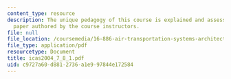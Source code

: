 ```yaml
---
content_type: resource
description: The unique pedagogy of this course is explained and assessed in this
  paper authored by the course instructors.
file: null
file_location: /coursemedia/16-886-air-transportation-systems-architecting-spring-2004/c9727a60d8812736a1e997844e172584_icas2004_7_8_1.pdf
file_type: application/pdf
resourcetype: Document
title: icas2004_7_8_1.pdf
uid: c9727a60-d881-2736-a1e9-97844e172584
---
```

